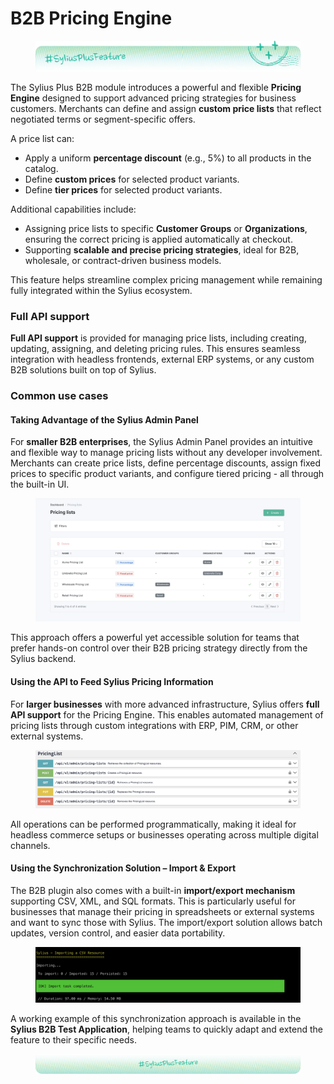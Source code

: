 # B2B Pricing Engine

<figure><img src="../../../../.gitbook/assets/sylius-docs-plusfeature-start (1).png" alt=""><figcaption></figcaption></figure>

The Sylius Plus B2B module introduces a powerful and flexible **Pricing Engine** designed to support advanced pricing strategies for business customers. Merchants can define and assign **custom price lists** that reflect negotiated terms or segment-specific offers.

A price list can:

* Apply a uniform **percentage discount** (e.g., 5%) to all products in the catalog.
* Define **custom prices** for selected product variants.
* Define **tier prices** for selected product variants.

Additional capabilities include:

* Assigning price lists to specific **Customer Groups** or **Organizations**, ensuring the correct pricing is applied automatically at checkout.
* Supporting **scalable and precise pricing strategies**, ideal for B2B, wholesale, or contract-driven business models.

This feature helps streamline complex pricing management while remaining fully integrated within the Sylius ecosystem.

### Full API support

**Full API support** is provided for managing price lists, including creating, updating, assigning, and deleting pricing rules. This ensures seamless integration with headless frontends, external ERP systems, or any custom B2B solutions built on top of Sylius.

### Common use cases

#### Taking Advantage of the Sylius Admin Panel

For **smaller B2B enterprises**, the Sylius Admin Panel provides an intuitive and flexible way to manage pricing lists without any developer involvement. Merchants can create price lists, define percentage discounts, assign fixed prices to specific product variants, and configure tiered pricing - all through the built-in UI.&#x20;

<figure><img src="../../../../.gitbook/assets/Screenshot 2025-06-18 at 06.50.52.png" alt=""><figcaption></figcaption></figure>

This approach offers a powerful yet accessible solution for teams that prefer hands-on control over their B2B pricing strategy directly from the Sylius backend.

#### Using the API to Feed Sylius Pricing Information

For **larger businesses** with more advanced infrastructure, Sylius offers **full API support** for the Pricing Engine. This enables automated management of pricing lists through custom integrations with ERP, PIM, CRM, or other external systems.&#x20;

<figure><img src="../../../../.gitbook/assets/Screenshot 2025-06-18 at 06.52.46.png" alt=""><figcaption></figcaption></figure>

All operations can be performed programmatically, making it ideal for headless commerce setups or businesses operating across multiple digital channels.

#### Using the Synchronization Solution – Import & Export

The B2B plugin also comes with a built-in **import/export mechanism** supporting CSV, XML, and SQL formats. This is particularly useful for businesses that manage their pricing in spreadsheets or external systems and want to sync those with Sylius. The import/export solution allows batch updates, version control, and easier data portability.&#x20;

<figure><img src="../../../../.gitbook/assets/Screenshot 2025-06-18 at 06.55.34.png" alt=""><figcaption></figcaption></figure>

A working example of this synchronization approach is available in the **Sylius B2B Test Application**, helping teams to quickly adapt and extend the feature to their specific needs.

<figure><img src="../../../../.gitbook/assets/sylius-docs-plusfeature-end.png" alt=""><figcaption></figcaption></figure>
